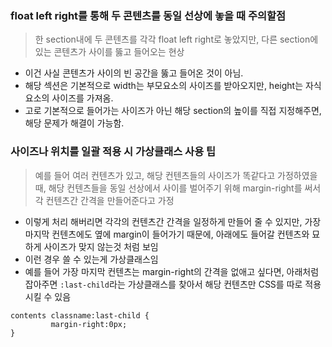 ### float left right를 통해 두 콘텐츠를 동일 선상에 놓을 때 주의할점
> 한 section내에 두 콘텐츠를 각각 float left right로 놓았지만, 다른 section에 있는 콘텐츠가 사이를 뚫고 들어오는 현상
  - 이건 사실 콘텐츠가 사이의 빈 공간을 뚫고 들어온 것이 아님.
  - 해당 섹션은 기본적으로 width는 부모요소의 사이즈를 받아오지만, height는 자식요소의 사이즈를 가져옴.
  - 고로 기본적으로 들어가는 사이즈가 아닌 해당 section의 높이를 직접 지정해주면, 해당 문제가 해결이 가능함.

### 사이즈나 위치를 일괄 적용 시 가상클래스 사용 팁
> 예를 들어 여러 컨텐츠가 있고, 해당 컨텐츠들의 사이즈가 똑같다고 가정하였을 때, 해당 컨텐츠들을 동일 선상에서 사이를 벌어주기 위해 margin-right를 써서 각 컨텐츠간 간격을 만들어준다고 가정
 - 이렇게 처리 해버리면 각각의 컨텐츠간 간격을 일정하게 만들어 줄 수 있지만, 가장 마지막 컨텐츠에도 옆에 margin이 들어가기 때문에, 아래에도 들어갈 컨텐츠와 묘하게 사이즈가 맞지 않는것 처럼 보임
 - 이런 경우 쓸 수 있는게 가상클래스임
 - 예를 들어 가장 마지막 컨텐츠는 margin-right의 간격을 없애고 싶다면, 아래처럼 잡아주면 ```:last-child```라는 가상클래스를 찾아서 해당 컨텐츠만 CSS를 따로 적용시킬 수 있음
 ```
 contents classname:last-child {
          margin-right:0px;
 }
 
 ```
